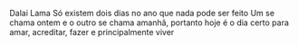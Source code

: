 Dalai Lama
Só existem dois dias no ano que nada pode ser feito Um se chama ontem e o outro se chama amanhã, portanto hoje é o dia certo para amar, acreditar, fazer e principalmente viver
